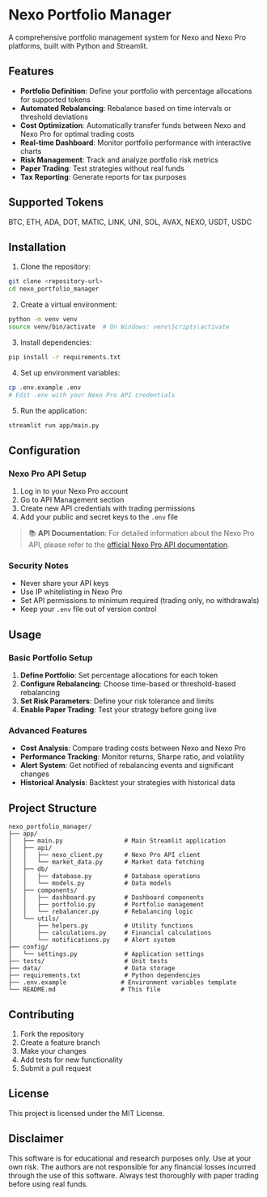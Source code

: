 # Nexo Portfolio Manager

A comprehensive portfolio management system for Nexo and Nexo Pro platforms, built with Python and Streamlit.

## Features

- **Portfolio Definition**: Define your portfolio with percentage allocations for supported tokens
- **Automated Rebalancing**: Rebalance based on time intervals or threshold deviations
- **Cost Optimization**: Automatically transfer funds between Nexo and Nexo Pro for optimal trading costs
- **Real-time Dashboard**: Monitor portfolio performance with interactive charts
- **Risk Management**: Track and analyze portfolio risk metrics
- **Paper Trading**: Test strategies without real funds
- **Tax Reporting**: Generate reports for tax purposes

## Supported Tokens

BTC, ETH, ADA, DOT, MATIC, LINK, UNI, SOL, AVAX, NEXO, USDT, USDC

## Installation

1. Clone the repository:
```bash
git clone <repository-url>
cd nexo_portfolio_manager
```

2. Create a virtual environment:
```bash
python -m venv venv
source venv/bin/activate  # On Windows: venv\Scripts\activate
```

3. Install dependencies:
```bash
pip install -r requirements.txt
```

4. Set up environment variables:
```bash
cp .env.example .env
# Edit .env with your Nexo Pro API credentials
```

5. Run the application:
```bash
streamlit run app/main.py
```

## Configuration

### Nexo Pro API Setup

1. Log in to your Nexo Pro account
2. Go to API Management section
3. Create new API credentials with trading permissions
4. Add your public and secret keys to the `.env` file

> 📚 **API Documentation**: For detailed information about the Nexo Pro API, please refer to the [official Nexo Pro API documentation](https://pro.nexo.com/apiDocPro.html).

### Security Notes

- Never share your API keys
- Use IP whitelisting in Nexo Pro
- Set API permissions to minimum required (trading only, no withdrawals)
- Keep your `.env` file out of version control

## Usage

### Basic Portfolio Setup

1. **Define Portfolio**: Set percentage allocations for each token
2. **Configure Rebalancing**: Choose time-based or threshold-based rebalancing
3. **Set Risk Parameters**: Define your risk tolerance and limits
4. **Enable Paper Trading**: Test your strategy before going live

### Advanced Features

- **Cost Analysis**: Compare trading costs between Nexo and Nexo Pro
- **Performance Tracking**: Monitor returns, Sharpe ratio, and volatility
- **Alert System**: Get notified of rebalancing events and significant changes
- **Historical Analysis**: Backtest your strategies with historical data

## Project Structure

```
nexo_portfolio_manager/
├── app/
│   ├── main.py                 # Main Streamlit application
│   ├── api/
│   │   ├── nexo_client.py      # Nexo Pro API client
│   │   └── market_data.py      # Market data fetching
│   ├── db/
│   │   ├── database.py         # Database operations
│   │   └── models.py           # Data models
│   ├── components/
│   │   ├── dashboard.py        # Dashboard components
│   │   ├── portfolio.py        # Portfolio management
│   │   └── rebalancer.py       # Rebalancing logic
│   └── utils/
│       ├── helpers.py          # Utility functions
│       ├── calculations.py     # Financial calculations
│       └── notifications.py    # Alert system
├── config/
│   └── settings.py             # Application settings
├── tests/                      # Unit tests
├── data/                       # Data storage
├── requirements.txt            # Python dependencies
├── .env.example               # Environment variables template
└── README.md                  # This file
```

## Contributing

1. Fork the repository
2. Create a feature branch
3. Make your changes
4. Add tests for new functionality
5. Submit a pull request

## License

This project is licensed under the MIT License.

## Disclaimer

This software is for educational and research purposes only. Use at your own risk. 
The authors are not responsible for any financial losses incurred through the use of this software.
Always test thoroughly with paper trading before using real funds.